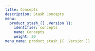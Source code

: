 ```yaml
---
title: Concepts
description: Stash Concepts
menu:
  product_stash_{{ .Version }}:
    identifier: concepts
    name: Concepts
    weight: 20
menu_name: product_stash_{{ .Version }}
---
```

